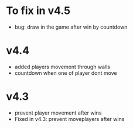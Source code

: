 # To fix in v4.5
- bug: draw in the game after win by countdown

# v4.4
- added players movement through walls
- countdown when one of player dont move

# v4.3
- prevent player movement after wins
- Fixed in v4.3: prevent moveplayers after wins
